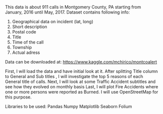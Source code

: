 This data is about 911 calls in Montgomery County, PA starting from January, 2016 until May, 2017. Dataset contains following info:
1) Geographical data on incident (lat, long)
2) Short description
3) Postal code
4) Title
5) Time of the call
6) Township
7) Actual adress

Data can be downloaded at: https://www.kaggle.com/mchirico/montcoalert

First, I will load the data and have initial look at it. After splitting Title column to General and Sub titles , I will investigate the top 5 reasons of each General title of calls.
Next, I will look at some Traffic Accident subtitles and see how they evolved on monthly basis
Last, I will plot Fire Accidents where one or more persons were reported as Burned. I will use OpenStreetMap for this purpose.


Libraries to be used:
Pandas
Numpy
Matplotlib
Seaborn
Folium

